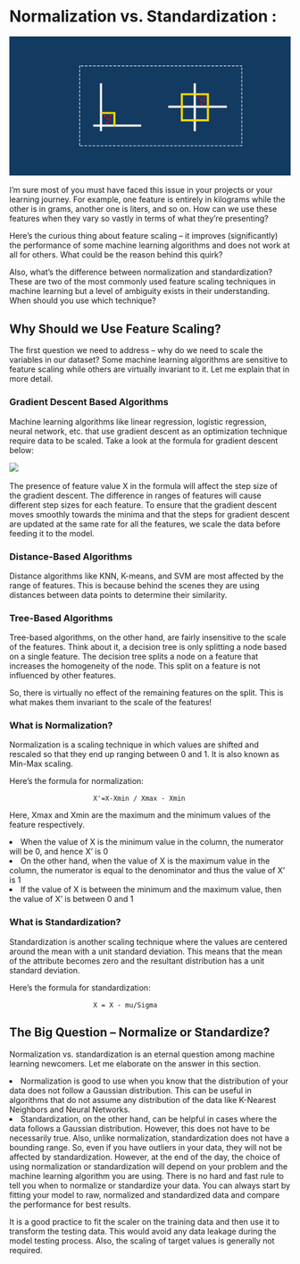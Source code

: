 # Normalization vs. Standardization : 

![](Feature-image-Normalization.png)

I’m sure most of you must have faced this issue in your projects or your learning journey. For example, one feature is entirely in kilograms while the other is in grams, another one is liters, and so on. How can we use these features when they vary so vastly in terms of what they’re presenting?

Here’s the curious thing about feature scaling – it improves (significantly) the performance of some machine learning algorithms and does not work at all for others. What could be the reason behind this quirk?

Also, what’s the difference between normalization and standardization? These are two of the most commonly used feature scaling techniques in machine learning but a level of ambiguity exists in their understanding. When should you use which technique?

## Why Should we Use Feature Scaling?

The first question we need to address – why do we need to scale the variables in our dataset? Some machine learning algorithms are sensitive to feature scaling while others are virtually invariant to it. Let me explain that in more detail.


### Gradient Descent Based Algorithms
Machine learning algorithms like linear regression, logistic regression, neural network, etc. that use gradient descent as an optimization technique require data to be scaled. Take a look at the formula for gradient descent below:

![](gd.png)

The presence of feature value X in the formula will affect the step size of the gradient descent. The difference in ranges of features will cause different step sizes for each feature. To ensure that the gradient descent moves smoothly towards the minima and that the steps for gradient descent are updated at the same rate for all the features, we scale the data before feeding it to the model.

### Distance-Based Algorithms

Distance algorithms like KNN, K-means, and SVM are most affected by the range of features. This is because behind the scenes they are using distances between data points to determine their similarity.

### Tree-Based Algorithms

Tree-based algorithms, on the other hand, are fairly insensitive to the scale of the features. Think about it, a decision tree is only splitting a node based on a single feature. The decision tree splits a node on a feature that increases the homogeneity of the node. This split on a feature is not influenced by other features.

So, there is virtually no effect of the remaining features on the split. This is what makes them invariant to the scale of the features!

### What is Normalization?
Normalization is a scaling technique in which values are shifted and rescaled so that they end up ranging between 0 and 1. It is also known as Min-Max scaling.

Here’s the formula for normalization:

                         X'=X-Xmin / Xmax - Xmin 

Here, Xmax and Xmin are the maximum and the minimum values of the feature respectively.

<li> When the value of X is the minimum value in the column, the numerator will be 0, and hence X’ is 0
<li>On the other hand, when the value of X is the maximum value in the column, the numerator is equal to the denominator and thus the value of X’ is 1
<li>If the value of X is between the minimum and the maximum value, then the value of X’ is between 0 and 1</li>
 

### What is Standardization?

Standardization is another scaling technique where the values are centered around the mean with a unit standard deviation. This means that the mean of the attribute becomes zero and the resultant distribution has a unit standard deviation.

Here’s the formula for standardization:
 
                         X = X - mu/Sigma
                         
## The Big Question – Normalize or Standardize?

Normalization vs. standardization is an eternal question among machine learning newcomers. Let me elaborate on the answer in this section.

<li>Normalization is good to use when you know that the distribution of your data does not follow a Gaussian distribution. This can be useful in algorithms that do not assume any distribution of the data like K-Nearest Neighbors and Neural Networks.</li>

<li> Standardization, on the other hand, can be helpful in cases where the data follows a Gaussian distribution. However, this does not have to be necessarily true. Also, unlike normalization, standardization does not have a bounding range. So, even if you have outliers in your data, they will not be affected by standardization.
However, at the end of the day, the choice of using normalization or standardization will depend on your problem and the machine learning algorithm you are using. There is no hard and fast rule to tell you when to normalize or standardize your data. You can always start by fitting your model to raw, normalized and standardized data and compare the performance for best results.</li>


It is a good practice to fit the scaler on the training data and then use it to transform the testing data. This would avoid any data leakage during the model testing process. Also, the scaling of target values is generally not required.                        

 

